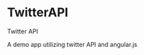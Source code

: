 # TwitterAPI
Twitter API

A demo app utilizing twitter API and angular.js

<!--Initial commit, creating repo, adding skeleton of project-->
